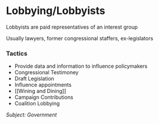 # Lobbying/Lobbyists
Lobbyists are paid representatives of an interest group

Usually lawyers, former congressional staffers, ex-legislators

### Tactics
+ Provide data and information to influence policymakers
+ Congressional Testimoney
+ Draft Legislation
+ Influence appointments
+ [[Wining and Dining]]
+ Campaign Contributions
+ Coalition Lobbying

*Subject: Government*